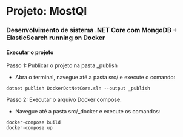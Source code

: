 # Projeto: MostQI
### Desenvolvimento de sistema .NET Core com MongoDB + ElasticSearch running on Docker

#### Executar o projeto
Passo 1: Publicar o projeto na pasta _publish
- Abra o terminal, navegue até a pasta src/ e execute o comando:
```
dotnet publish DockerDotNetCore.sln --output _publish
```

Passo 2: Executar o arquivo Docker compose.
- Navegue até a pasta src/_docker e execute os comandos:
```
docker-compose build
docker-compose up
```